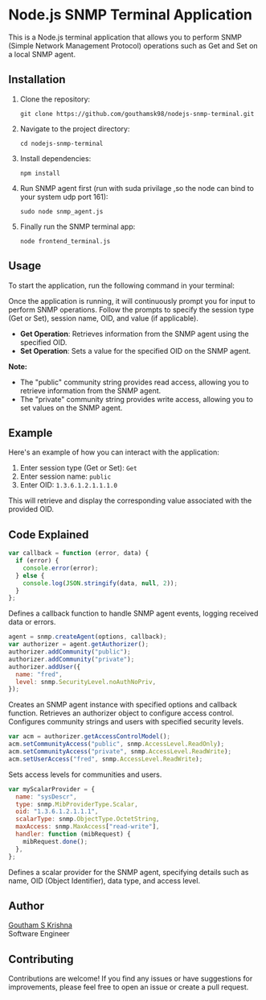 # Node.js SNMP Terminal Application

This is a Node.js terminal application that allows you to perform SNMP (Simple Network Management Protocol) operations such as Get and Set on a local SNMP agent.

## Installation

1. Clone the repository:

   ```
   git clone https://github.com/gouthamsk98/nodejs-snmp-terminal.git
   ```

2. Navigate to the project directory:

   ```
   cd nodejs-snmp-terminal
   ```

3. Install dependencies:

   ```
   npm install
   ```

4. Run SNMP agent first (run with suda privilage ,so the node can bind to your system udp port 161):

   ```
   sudo node snmp_agent.js
   ```

5. Finally run the SNMP terminal app:

   ```
   node frontend_terminal.js
   ```

## Usage

To start the application, run the following command in your terminal:

Once the application is running, it will continuously prompt you for input to perform SNMP operations. Follow the prompts to specify the session type (Get or Set), session name, OID, and value (if applicable).

- **Get Operation**: Retrieves information from the SNMP agent using the specified OID.
- **Set Operation**: Sets a value for the specified OID on the SNMP agent.

**Note:**

- The "public" community string provides read access, allowing you to retrieve information from the SNMP agent.
- The "private" community string provides write access, allowing you to set values on the SNMP agent.

## Example

Here's an example of how you can interact with the application:

1. Enter session type (Get or Set): `Get`
2. Enter session name: `public`
3. Enter OID: `1.3.6.1.2.1.1.1.0`

This will retrieve and display the corresponding value associated with the provided OID.

## Code Explained

```js
var callback = function (error, data) {
  if (error) {
    console.error(error);
  } else {
    console.log(JSON.stringify(data, null, 2));
  }
};
```

Defines a callback function to handle SNMP agent events, logging received data or errors.

```js
agent = snmp.createAgent(options, callback);
var authorizer = agent.getAuthorizer();
authorizer.addCommunity("public");
authorizer.addCommunity("private");
authorizer.addUser({
  name: "fred",
  level: snmp.SecurityLevel.noAuthNoPriv,
});
```

Creates an SNMP agent instance with specified options and callback function.
Retrieves an authorizer object to configure access control.
Configures community strings and users with specified security levels.

```js
var acm = authorizer.getAccessControlModel();
acm.setCommunityAccess("public", snmp.AccessLevel.ReadOnly);
acm.setCommunityAccess("private", snmp.AccessLevel.ReadWrite);
acm.setUserAccess("fred", snmp.AccessLevel.ReadWrite);
```

Sets access levels for communities and users.

```js
var myScalarProvider = {
  name: "sysDescr",
  type: snmp.MibProviderType.Scalar,
  oid: "1.3.6.1.2.1.1.1",
  scalarType: snmp.ObjectType.OctetString,
  maxAccess: snmp.MaxAccess["read-write"],
  handler: function (mibRequest) {
    mibRequest.done();
  },
};
```

Defines a scalar provider for the SNMP agent, specifying details such as name, OID (Object Identifier), data type, and access level.

## Author

[Goutham S Krishna](https://www.linkedin.com/in/goutham-s-krishna-21ab151a0/)<br/>
Software Engineer

## Contributing

Contributions are welcome! If you find any issues or have suggestions for improvements, please feel free to open an issue or create a pull request.
